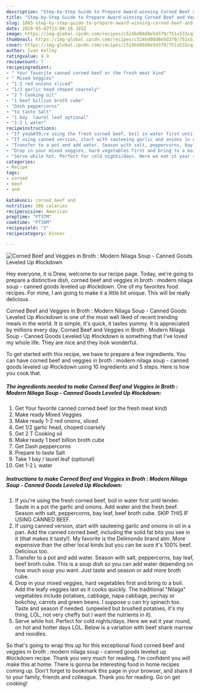 ```yaml
---
description: "Step-by-Step Guide to Prepare Award-winning Corned Beef and Veggies in Broth : Modern Nilaga Soup - Canned Goods Leveled Up #lockdown"
title: "Step-by-Step Guide to Prepare Award-winning Corned Beef and Veggies in Broth : Modern Nilaga Soup - Canned Goods Leveled Up #lockdown"
slug: 1865-step-by-step-guide-to-prepare-award-winning-corned-beef-and-veggies-in-broth-modern-nilaga-soup-canned-goods-leveled-up-lockdown
date: 2020-05-02T23:08:18.103Z
image: https://img-global.cpcdn.com/recipes/c524bd88d8e5d379/751x532cq70/corned-beef-and-veggies-in-broth-modern-nilaga-soup-canned-goods-leveled-up-lockdown-recipe-main-photo.jpg
thumbnail: https://img-global.cpcdn.com/recipes/c524bd88d8e5d379/751x532cq70/corned-beef-and-veggies-in-broth-modern-nilaga-soup-canned-goods-leveled-up-lockdown-recipe-main-photo.jpg
cover: https://img-global.cpcdn.com/recipes/c524bd88d8e5d379/751x532cq70/corned-beef-and-veggies-in-broth-modern-nilaga-soup-canned-goods-leveled-up-lockdown-recipe-main-photo.jpg
author: Ivan Kelley
ratingvalue: 4.9
reviewcount: 7
recipeingredient:
- " Your favorite canned corned beef or the fresh meat kind"
- " Mixed Veggies"
- "1-2 red onions sliced"
- "1/2 garlic head choped coarsely"
- "2 T Cooking oil"
- "1 beef billion broth cube"
- "Dash peppercorns"
- "to taste Salt"
- "1 bay  laurel leaf optional"
- "1-2 L water"
recipeinstructions:
- "If you&#39;re using the fresh corned beef, boil in water first until tender. Saute in a pot the garlic and onions. Add water and the fresh beef. Season with salt, peppercorns, bay leaf, beef broth cube. SKIP THIS IF USING CANNED BEEF."
- "If using canned version, start with sauteeing garlic and onions in oil in a pan. Add the canned corned beef, including the solid fat bits you see in it (that makes it tasty!). My favorite is the Delimondo brand atm. More expensive than the other local kinds but you can be sure it&#39;s 100% beef. Delicious too."
- "Transfer to a pot and add water. Season with salt, peppercorns, bay leaf, beef broth cube. This is a soup dish so you can add water depending on how much soup you want. Just taste and season or add more broth cube."
- "Drop in your mixed veggies, hard vegetables first and bring to a boil. Add the leafy veggies last as it cooks quickly. The traditional &#34;Nilaga&#34; vegetables include potatoes, cabbage, napa cabbage, pechay or bokchoy, carrots and green beans. I suppose u can try spinach too. Taste and season if needed. (unpeeled but brushed potatoes, it&#39;s my thing, LOL, not very cheffy but I want the nutrients in it)."
- "Serve while hot. Perfect for cold nights/days. Here we eat it year round, on hot and hotter days LOL. Below is a variation with beef shank marrow and noodles."
categories:
- Recipe
tags:
- corned
- beef
- and

katakunci: corned beef and 
nutrition: 166 calories
recipecuisine: American
preptime: "PT37M"
cooktime: "PT36M"
recipeyield: "2"
recipecategory: Dinner

---
```



![Corned Beef and Veggies in Broth : Modern Nilaga Soup - Canned Goods Leveled Up #lockdown](https://img-global.cpcdn.com/recipes/c524bd88d8e5d379/751x532cq70/corned-beef-and-veggies-in-broth-modern-nilaga-soup-canned-goods-leveled-up-lockdown-recipe-main-photo.jpg)

Hey everyone, it is Drew, welcome to our recipe page. Today, we're going to prepare a distinctive dish, corned beef and veggies in broth : modern nilaga soup - canned goods leveled up #lockdown. One of my favorites food recipes. For mine, I am going to make it a little bit unique. This will be really delicious.

Corned Beef and Veggies in Broth : Modern Nilaga Soup - Canned Goods Leveled Up #lockdown is one of the most well liked of recent trending meals in the world. It is simple, it's quick, it tastes yummy. It is appreciated by millions every day. Corned Beef and Veggies in Broth : Modern Nilaga Soup - Canned Goods Leveled Up #lockdown is something that I've loved my whole life. They are nice and they look wonderful.




To get started with this recipe, we have to prepare a few ingredients. You can have corned beef and veggies in broth : modern nilaga soup - canned goods leveled up #lockdown using 10 ingredients and 5 steps. Here is how you cook that.

<!--inarticleads1-->

##### The ingredients needed to make Corned Beef and Veggies in Broth : Modern Nilaga Soup - Canned Goods Leveled Up #lockdown:

1. Get  Your favorite canned corned beef (or the fresh meat kind)
1. Make ready  Mixed Veggies
1. Make ready 1-2 red onions, sliced
1. Get 1/2 garlic head, choped coarsely
1. Get 2 T Cooking oil
1. Make ready 1 beef billion broth cube
1. Get Dash peppercorns
1. Prepare to taste Salt
1. Take 1 bay / laurel leaf (optional)
1. Get 1-2 L water




<!--inarticleads2-->

##### Instructions to make Corned Beef and Veggies in Broth : Modern Nilaga Soup - Canned Goods Leveled Up #lockdown:

1. If you&#39;re using the fresh corned beef, boil in water first until tender. Saute in a pot the garlic and onions. Add water and the fresh beef. Season with salt, peppercorns, bay leaf, beef broth cube. SKIP THIS IF USING CANNED BEEF.
1. If using canned version, start with sauteeing garlic and onions in oil in a pan. Add the canned corned beef, including the solid fat bits you see in it (that makes it tasty!). My favorite is the Delimondo brand atm. More expensive than the other local kinds but you can be sure it&#39;s 100% beef. Delicious too.
1. Transfer to a pot and add water. Season with salt, peppercorns, bay leaf, beef broth cube. This is a soup dish so you can add water depending on how much soup you want. Just taste and season or add more broth cube.
1. Drop in your mixed veggies, hard vegetables first and bring to a boil. Add the leafy veggies last as it cooks quickly. The traditional &#34;Nilaga&#34; vegetables include potatoes, cabbage, napa cabbage, pechay or bokchoy, carrots and green beans. I suppose u can try spinach too. Taste and season if needed. (unpeeled but brushed potatoes, it&#39;s my thing, LOL, not very cheffy but I want the nutrients in it).
1. Serve while hot. Perfect for cold nights/days. Here we eat it year round, on hot and hotter days LOL. Below is a variation with beef shank marrow and noodles.




So that's going to wrap this up for this exceptional food corned beef and veggies in broth : modern nilaga soup - canned goods leveled up #lockdown recipe. Thank you very much for reading. I'm confident you will make this at home. There is gonna be interesting food in home recipes coming up. Don't forget to bookmark this page in your browser, and share it to your family, friends and colleague. Thank you for reading. Go on get cooking!

